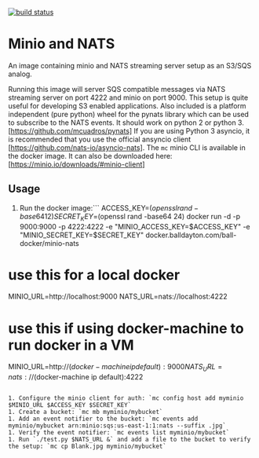 [![build status](https://gitlab.balldayton.com/ball-docker/minio-nats/badges/master/build.svg)](https://gitlab.balldayton.com/ball-docker/minio-nats/commits/master)

Minio and NATS
==============
An image containing minio and NATS streaming server setup as an S3/SQS analog.

Running this image will server SQS compatible messages via NATS streaming server on port 4222 and minio on port 9000.
This setup is quite useful for developing S3 enabled applications.
Also included is a platform independent (pure python) wheel for the pynats library which can be used to subscribe to the NATS events.
It should work on python 2 or python 3. [https://github.com/mcuadros/pynats]
If you are using Python 3 asyncio, it is recommended that you use the official ansyncio client [https://github.com/nats-io/asyncio-nats].
The `mc` minio CLI is available in the docker image. It can also be downloaded here: [https://minio.io/downloads/#minio-client]

Usage
-----
1. Run the docker image:```
ACCESS_KEY=$(openssl rand -base64 12)
SECRET_KEY=$(openssl rand -base64 24)
docker run -d -p 9000:9000 -p 4222:4222 -e "MINIO_ACCESS_KEY=$ACCESS_KEY" -e "MINIO_SECRET_KEY=$SECRET_KEY" docker.balldayton.com/ball-docker/minio-nats
# use this for a local docker
MINIO_URL=http://localhost:9000
NATS_URL=nats://localhost:4222
# use this if using docker-machine to run docker in a VM
MINIO_URL=http://$(docker-machine ip default):9000
NATS_URL=nats://$(docker-machine ip default):4222
```

1. Configure the minio client for auth: `mc config host add myminio $MINIO_URL $ACCESS_KEY $SECRET_KEY`
1. Create a bucket: `mc mb myminio/mybucket`
1. Add an event notifier to the bucket: `mc events add myminio/mybucket arn:minio:sqs:us-east-1:1:nats --suffix .jpg`
1. Verify the event notifier: `mc events list myminio/mybucket`
1. Run `./test.py $NATS_URL &` and add a file to the bucket to verify the setup: `mc cp Blank.jpg myminio/mybucket`
